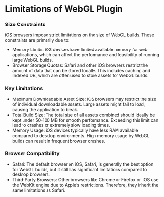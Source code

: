 # Limitations of WebGL Plugin

### Size Constraints

iOS browsers impose strict limitations on the size of WebGL builds. These constraints are primarily due to:

* Memory Limits: iOS devices have limited available memory for web applications, which can affect the performance and feasibility of running large WebGL builds.
* Browser Storage Quotas: Safari and other iOS browsers restrict the amount of data that can be stored locally. This includes caching and Indexed DB, which are often used to store assets for WebGL builds.

### Key Limitations

* Maximum Downloadable Asset Size: iOS browsers may restrict the size of individual downloadable assets. Large assets might fail to load, causing the application to break.
* Total Build Size: The total size of all assets combined should ideally be kept under 50-100 MB for smooth performance. Exceeding this limit can lead to crashes or extremely slow loading times.
* Memory Usage: iOS devices typically have less RAM available compared to desktop environments. High memory usage by WebGL builds can result in frequent browser crashes.

### Browser Compatibility

* Safari: The default browser on iOS, Safari, is generally the best option for WebGL builds, but it still has significant limitations compared to desktop browsers.
* Third-Party Browsers: Other browsers like Chrome or Firefox on iOS use the WebKit engine due to Apple’s restrictions. Therefore, they inherit the same limitations as Safari.
